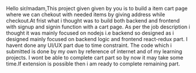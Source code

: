 Hello sir/madam,This project given given by you is to build a item cart page where we can chekout with needed items by giving address while checkout.At frist what i 
thought was to build both backend and frontend with signup and signin function with a cart page.
As per the job description i thought it was mainly focused on nodejs i.e backend so designed as i designed mainly focused on backend logic and frontend react-redux part.
I havent done any UI/UX part due to time constraint.
The code which i submitted is done by my own by reference of internet and of my learning projects.
I wont be able to complete cart part so by now it may take some time.If extension is possible then i am ready to complete remaining part.
